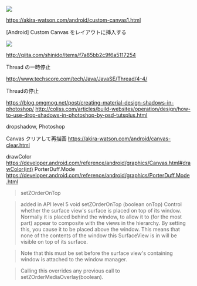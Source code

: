 [<img src="https://gyazo.com/982b090db6f05ff20076914868f06be4.png"/>](https://youtu.be/ovXLw7PHBJA)

https://akira-watson.com/android/custom-canvas1.html

[Android] Custom Canvas をレイアウトに挿入する

<img src="https://gyazo.com/6871bd83ab856b0cff95f290b4afeb88.png" />

http://qiita.com/shinido/items/f7a85bb2c9f6a5117254

Thread の一時停止

http://www.techscore.com/tech/Java/JavaSE/Thread/4-4/

Threadの停止


https://blog.omgmog.net/post/creating-material-design-shadows-in-photoshop/
http://coliss.com/articles/build-websites/operation/design/how-to-use-drop-shadows-in-photoshop-by-psd-tutsplus.html

dropshadow, Photoshop

Canvas クリアして再描画
https://akira-watson.com/android/canvas-clear.html

drawColor
https://developer.android.com/reference/android/graphics/Canvas.html#drawColor(int)
PorterDuff.Mode
https://developer.android.com/reference/android/graphics/PorterDuff.Mode.html

> setZOrderOnTop

> added in API level 5
void setZOrderOnTop (boolean onTop)
Control whether the surface view's surface is placed on top of its window. Normally it is placed behind the window, to allow it to (for the most part) appear to composite with the views in the hierarchy. By setting this, you cause it to be placed above the window. This means that none of the contents of the window this SurfaceView is in will be visible on top of its surface.

> Note that this must be set before the surface view's containing window is attached to the window manager.

> Calling this overrides any previous call to setZOrderMediaOverlay(boolean).